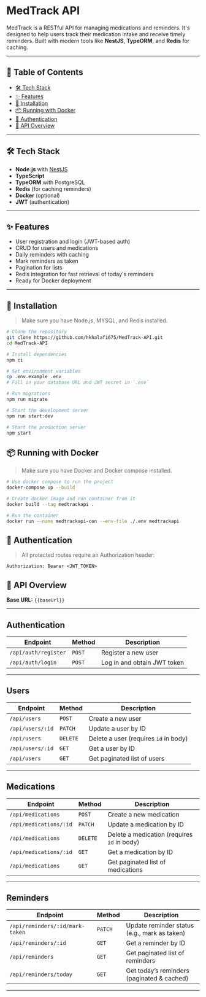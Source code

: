 # MedTrack API

MedTrack is a RESTful API for managing medications and reminders. It's designed to help users track their medication intake and receive timely reminders. Built with modern tools like **NestJS**, **TypeORM**, and **Redis** for caching.

---

## 🧭 Table of Contents

- [🛠️ Tech Stack](#️-tech-stack)
- [✨ Features](#-features)
- [🚀 Installation](#-installation)
- [📦 Running with Docker](#-running-with-docker)
- [🔐 Authentication](#-authentication)
- [📘 API Overview](#-api-overview)

---

## 🛠️ Tech Stack

- **Node.js** with [NestJS](https://nestjs.com/)
- **TypeScript**
- **TypeORM** with PostgreSQL
- **Redis** (for caching reminders)
- **Docker** (optional)
- **JWT** (authentication)

---

## ✨ Features

- User registration and login (JWT-based auth)
- CRUD for users and medications
- Daily reminders with caching
- Mark reminders as taken
- Pagination for lists
- Redis integration for fast retrieval of today's reminders
- Ready for Docker deployment

---

## 🚀 Installation

> Make sure you have Node.js, MYSQL, and Redis installed.

```bash
# Clone the repository
git clone https://github.com/hkhalaf1675/MedTrack-API.git
cd MedTrack-API

# Install dependencies
npm ci

# Set environment variables
cp .env.example .env
# Fill in your database URL and JWT secret in `.env`

# Run migrations
npm run migrate

# Start the development server
npm run start:dev

# Start the production server
npm start
```

## 📦 Running with Docker

> Make sure you have Docker and Docker compose installed.

```bash
# Use docker compose to run the project
docker-compose up --build

# Create docker image and run container from it
docker build --tag medtrackapi .

# Run the container
docker run --name medtrackapi-con --env-file ./.env medtrackapi
```

## 🔐 Authentication

> All protected routes require an Authorization header:

```http
Authorization: Bearer <JWT_TOKEN>
```

## 📘 API Overview <a name="#api-overview"></a>  
**Base URL:** `{{baseUrl}}`  

---

## Authentication  
| Endpoint | Method | Description |  
|----------|--------|-------------|  
| `/api/auth/register` | `POST` | Register a new user |  
| `/api/auth/login` | `POST` | Log in and obtain JWT token |  

---

## Users  
| Endpoint | Method | Description |  
|----------|--------|-------------|  
| `/api/users` | `POST` | Create a new user |  
| `/api/users/:id` | `PATCH` | Update a user by ID |  
| `/api/users` | `DELETE` | Delete a user (requires `id` in body) |  
| `/api/users/:id` | `GET` | Get a user by ID |  
| `/api/users` | `GET` | Get paginated list of users |  

---

## Medications  
| Endpoint | Method | Description |  
|----------|--------|-------------|  
| `/api/medications` | `POST` | Create a new medication |  
| `/api/medications/:id` | `PATCH` | Update a medication by ID |  
| `/api/medications` | `DELETE` | Delete a medication (requires `id` in body) |  
| `/api/medications/:id` | `GET` | Get a medication by ID |  
| `/api/medications` | `GET` | Get paginated list of medications |  

---

## Reminders  
| Endpoint | Method | Description |  
|----------|--------|-------------|  
| `/api/reminders/:id/mark-taken` | `PATCH` | Update reminder status (e.g., mark as taken) |  
| `/api/reminders/:id` | `GET` | Get a reminder by ID |  
| `/api/reminders` | `GET` | Get paginated list of reminders |  
| `/api/reminders/today` | `GET` | Get today’s reminders (paginated & cached) |  

---